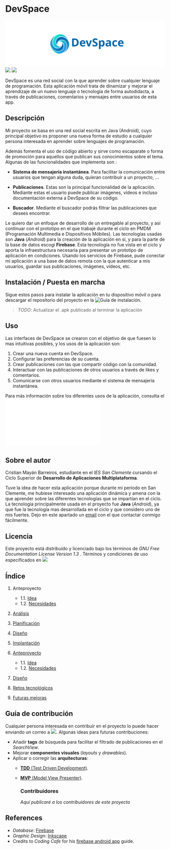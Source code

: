 # DevSpace
<img align="center" src="resources/images/logo-symbol.svg"></img>
<a href="https://www.gnu.org/licenses/gpl-3.0.html"><img src="https://img.shields.io/badge/license-GPLv3-blue"/></a>
<a href="mailto: acc.devspace.suport@gmail.com"><img src="https://img.shields.io/badge/contact-acc.devspace.suport%40gmail.com-brightgreen"/></a>


DevSpace es una red social con la que aprender sobre cualquier lenguaje de programación. Esta aplicación móvil trata de dinamizar y mejorar el aprendizaje de un nuevo lenguaje o tecnología de forma autodidacta, a través de publicaciones, comentarios y mensajes entre usuarios de esta app.




## Descripción

Mi proyecto se basa en una red social escrita en Java (Android), cuyo principal objetivo es proponer una nueva forma de estudio a cualquier persona interesada en aprender sobre lenguajes de programación.

Además fomenta el uso de código abierto y sirve como escaparate o forma de promoción para aquellos que publican sus conocimientos sobre el tema. Algunas de las funcionalidades que implementa son :
* **Sistema de mensajería instantánea**. Para facilitar la comunicación entre usuarios que tengan alguna duda, quieran contribuír a un proyecto, ...

* **Publicaciones**. Estas son la principal funcionalidad de la aplicación. Mediante estas el usuario puede publicar imágenes, vídeos e incluso documentación externa a DevSpace de su código.

* **Buscador**. Mediante el buscador podrás filtrar las publicaciones que desees encontrar.

Le quiero dar un enfoque de desarrollo de un entregable al proyecto, y así continuar con el prototipo en el que trabajé durante el ciclo en PMDM (Programación Multimedia e Dispositivos Móbiles).
Las tecnologías usadas son **Java** (_Android_) para la creación de la aplicación en sí, y para la parte de la base de datos escogí **Firebase**. Esta tecnología no fue vista en el ciclo y aporta la infraestructura necesaria para presentar un prototipo de aplicación en condiciones. Usando los servicios de Firebase, pude conectar mi aplicación a una base de datos remota con la que autenticar a mis usuarios, guardar sus publicaciones, imágenes, vídeos, etc.





## Instalación / Puesta en marcha

Sigue estos pasos para instalar la aplicación en tu dispositivo móvil o para descargar el repositorio del proyecto en la ![Guía de instalación](/doc/installation/).

> *TODO*: Actualizar el .apk publicado al terminar la aplicación




## Uso

Las interfaces de DevSpace se crearon con el objetivo de que fuesen lo mas intuitivas posibles, y los usos de la aplicación son:

1. Crear una nueva cuenta en DevSpace.
2. Configurar las preferencias de su cuenta.
3. Crear publicaciones con las que compartir código con la comunidad.
4. Interactuar con las publicaciones de otros usuarios a través de likes y comentarios.
5. Comunicarse con otros usuarios mediante el sistema de mensajería instantánea.

Para más información sobre los diferentes usos de la aplicación, consulta el ![manual de uso](/doc/users_guide.pdf)




## Sobre el autor

Cristian Mayán Barreiros, estudiante en el _IES San Clemente_ cursando el Ciclo Superior de **Desarrollo de Aplicaciones Multiplataforma**.

Tuve la idea de hacer esta aplicación porque durante mi período en San Clemente, me hubiese interesado una aplicación dinámica y amena con la que aprender sobre las diferentes tecnologías que se impartían en el ciclo. La tecnología principalmente usada en el proyecto fue **Java** (_Android_), ya que fue la tecnología mas desarrollada en el ciclo y que considero uno de mis fuertes. Dejo en este apartado un <a href="mailto: cristian.mayanb@gmail.com">email</a> con el que contactar conmigo fácilmente.




## Licencia

Este proyecto está distribuído y licenciado bajo los términos de *GNU Free Documentation License Version 1.3* . Términos y condiciones de uso especificados en <a href="/LICENSE"><img src="https://img.shields.io/badge/license-GPLv3-blue"/></a>




## Índice

1. Anteproyecto
    * 1.1. [Idea](doc/templates/1_idea.md)
    * 1.2. [Necesidades](doc/templates/2_necesidades.md)
2. [Análisis](doc/templates/3_analise.md)
3. [Planificación](doc/templates/4_planificacion.md)
4. [Diseño](doc/templates/5_deseño.md)
5. [Implantación](doc/templates/6_implantacion.md)


1. [Anteproyecto](doc/templates)
    * 1.1. [Idea](doc/templates/1_idea.md)
    * 1.2. [Necesidades](doc/templates/2_necesidades.md)
2. [Diseño](doc/templates/5_deseño.md)
3. [Retos tecnológicos](doc/templates)
4. [Futuras mejoras](doc/templates)




## Guía de contribución

Cualquier persona interesada en contribuír en el proyecto lo puede hacer enviando un correo a <a href="mailto: acc.devspace.suport@gmail.com?"><img src="https://img.shields.io/badge/contact-acc.devspace.suport%40gmail.com-brightgreen"/></a>.
Algunas ideas para futuras contribuciones:

* Añadir **tags** de búsqueda para facilitar el filtrado de publicaciones en el _SearchView_.
* Mejorar **componentes visuales** (_layouts_ y _drawables_).
* Aplicar o corregir las **arquitecturas**:
  * <a href="https://www.browserstack.com/guide/what-is-test-driven-development">**TDD** (Test Driven Development)</a>.
  * <a href="https://www.geeksforgeeks.org/mvp-model-view-presenter-architecture-pattern-in-android-with-example/">**MVP** (Model View Presenter)</a>.
  
    ### Contribuidores

    _Aquí publicaré a los contribuidores de este proyecto_




## References

* _Database_: <a href="https://firebase.google.com/?hl=es">Firebase</a>
* _Graphic Design_: <a href="https://inkscape.org/es/">Inkscape</a>
* Credits to _Coding Cafe_ for his <a href="https://www.youtube.com/playlist?list=PLxefhmF0pcPnTQ2oyMffo6QbWtztXu1W_">firebase android app</a> guide.